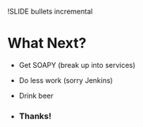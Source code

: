 !SLIDE bullets incremental
# What Next? #

* Get SOAPY (break up into services)
* Do less work (sorry Jenkins)
* Drink beer

* ### Thanks! ###
